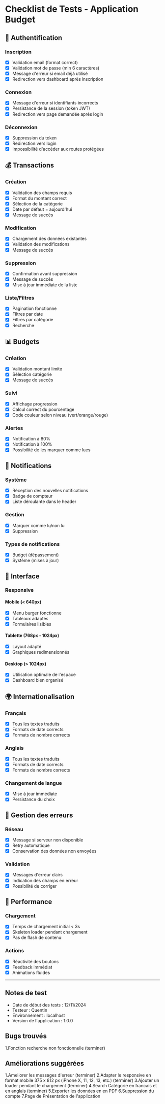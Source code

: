 # Checklist de Tests - Application Budget

## 🔐 Authentification

### Inscription

- [x] Validation email (format correct)
- [x] Validation mot de passe (min 6 caractères)
- [x] Message d'erreur si email déjà utilisé
- [x] Redirection vers dashboard après inscription

### Connexion

- [x] Message d'erreur si identifiants incorrects
- [x] Persistance de la session (token JWT)
- [x] Redirection vers page demandée après login

### Déconnexion

- [x] Suppression du token
- [x] Redirection vers login
- [x] Impossibilité d'accéder aux routes protégées

## 💰 Transactions

### Création

- [x] Validation des champs requis
- [x] Format du montant correct
- [x] Sélection de la catégorie
- [x] Date par défaut = aujourd'hui
- [x] Message de succès

### Modification

- [x] Chargement des données existantes
- [x] Validation des modifications
- [x] Message de succès

### Suppression

- [x] Confirmation avant suppression
- [x] Message de succès
- [x] Mise à jour immédiate de la liste

### Liste/Filtres

- [x] Pagination fonctionne
- [x] Filtres par date
- [x] Filtres par catégorie
- [x] Recherche

## 📊 Budgets

### Création

- [x] Validation montant limite
- [x] Sélection catégorie
- [x] Message de succès

### Suivi

- [x] Affichage progression
- [x] Calcul correct du pourcentage
- [x] Code couleur selon niveau (vert/orange/rouge)

### Alertes

- [x] Notification à 80%
- [x] Notification à 100%
- [x] Possibilité de les marquer comme lues

## 🔔 Notifications

### Système

- [x] Réception des nouvelles notifications
- [x] Badge de compteur
- [x] Liste déroulante dans le header

### Gestion

- [x] Marquer comme lu/non lu
- [x] Suppression

### Types de notifications

- [x] Budget (dépassement)
- [x] Système (mises à jour)

## 🎨 Interface

### Responsive

#### Mobile (< 640px)

- [x] Menu burger fonctionne
- [x] Tableaux adaptés
- [x] Formulaires lisibles

#### Tablette (768px - 1024px)

- [x] Layout adapté
- [x] Graphiques redimensionnés

#### Desktop (> 1024px)

- [x] Utilisation optimale de l'espace
- [x] Dashboard bien organisé

## 🌍 Internationalisation

### Français

- [x] Tous les textes traduits
- [x] Formats de date corrects
- [x] Formats de nombre corrects

### Anglais

- [x] Tous les textes traduits
- [x] Formats de date corrects
- [x] Formats de nombre corrects

### Changement de langue

- [x] Mise à jour immédiate
- [x] Persistance du choix

## 🐛 Gestion des erreurs

### Réseau

- [x] Message si serveur non disponible
- [x] Retry automatique
- [x] Conservation des données non envoyées

### Validation

- [x] Messages d'erreur clairs
- [x] Indication des champs en erreur
- [x] Possibilité de corriger

## 🔄 Performance

### Chargement

- [x] Temps de chargement initial < 3s
- [x] Skeleton loader pendant chargement
- [x] Pas de flash de contenu

### Actions

- [x] Réactivité des boutons
- [x] Feedback immédiat
- [x] Animations fluides

---

## Notes de test

- Date de début des tests : 12/11/2024
- Testeur : Quentin
- Environnement : localhost
- Version de l'application : 1.0.0

## Bugs trouvés

1.Fonction recherche non fonctionnelle (terminer)

## Améliorations suggérées

1.Ameliorer les messages d'erreur (terminer)
2.Adapter le responsive en format mobile 375 x 812 px (iPhone X, 11, 12, 13, etc.) (terminer)
3.Ajouter un loader pendant le chargement (terminer)
4.Search Catégorie en francais et en anglais (terminer)
5.Exporter les données en en PDF
6.Suppression du compte
7.Page de Présentation de l'application
